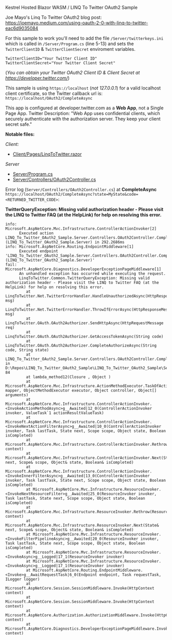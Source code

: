 Kestrel Hosted Blazor WASM / LINQ To Twitter OAuth2 Sample

Joe Mayo's Linq To Twitter OAuth2 blog post: https://joemayo.medium.com/using-oauth-2-0-with-linq-to-twitter-eac6d9035084

For this sample to work you'll need to add the file `/Server/twitterkeys.ini` which is called in `/Server/Program.cs` (line 5-13) and sets the `TwitterClientID` & `TwitterClientSecret` enviroment variables.

    TwitterClientID="Your Twitter Client ID"
    TwitterClientSecret="Your Twitter Client Secret"

(*You can obtain your Twitter OAuth2 Client ID & Client Secret at https://developer.twitter.com/*)

This sample is using `https://localhost` (*not 127.0.0.1*) for a valid localhost client certificate, so the Twitter callback url is: `https://localhost/OAuth2/CompleteAsync`

This app is configured at developer.twitter.com as a **Web App**, not a Single Page App. Twitter Description: "Web App uses confidential clients, which securely authenticate with the authorization server. They keep your client secret safe."

**Notable files:**

*Client:*

 * [Client/Pages/LinqToTwitter.razor](https://github.com/JeepNL/LINQ_To_Twitter_OAuth2_Sample/blob/master/LINQ_To_Twitter_OAuth2_Sample/Client/Pages/Linq2Twitter.razor)

*Server*

 * [Server/Program.cs](https://github.com/JeepNL/LINQ_To_Twitter_OAuth2_Sample/tree/master/LINQ_To_Twitter_OAuth2_Sample/Server/Program.cs)
 * [Server/Controllers/OAuth2Controller.cs](https://github.com/JeepNL/LINQ_To_Twitter_OAuth2_Sample/tree/master/LINQ_To_Twitter_OAuth2_Sample/Server/Controllers/OAuth2Controller.cs)

Error log (`Server/Controllers/OAuth2Controller.cs`) at **CompleteAsync** `https://localhost/OAuth2/CompleteAsync?state=MyState&code=<RETURNED_TWITTER_CODE>`:

**TwitterQueryException: Missing valid authorization header - Please visit the LINQ to Twitter FAQ (at the HelpLink) for help on resolving this error.**

    info: Microsoft.AspNetCore.Mvc.Infrastructure.ControllerActionInvoker[2]
          Executed action LINQ_To_Twitter_OAuth2_Sample.Server.Controllers.OAuth2Controller.CompleteAsync (LINQ_To_Twitter_OAuth2_Sample.Server) in 292.2686ms
    info: Microsoft.AspNetCore.Routing.EndpointMiddleware[1]
          Executed endpoint 'LINQ_To_Twitter_OAuth2_Sample.Server.Controllers.OAuth2Controller.CompleteAsync (LINQ_To_Twitter_OAuth2_Sample.Server)'
    fail: Microsoft.AspNetCore.Diagnostics.DeveloperExceptionPageMiddleware[1]
          An unhandled exception has occurred while executing the request.
          LinqToTwitter.Common.TwitterQueryException: Missing valid authorization header - Please visit the LINQ to Twitter FAQ (at the HelpLink) for help on resolving this error.
             at LinqToTwitter.Net.TwitterErrorHandler.HandleUnauthorizedAsync(HttpResponseMessage msg)
             at LinqToTwitter.Net.TwitterErrorHandler.ThrowIfErrorAsync(HttpResponseMessage msg)
             at LinqToTwitter.OAuth.OAuth2Authorizer.SendHttpAsync(HttpRequestMessage req)
             at LinqToTwitter.OAuth.OAuth2Authorizer.GetAccessTokenAsync(String code)
             at LinqToTwitter.OAuth.OAuth2Authorizer.CompleteAuthorizeAsync(String code, String state)
             at LINQ_To_Twitter_OAuth2_Sample.Server.Controllers.OAuth2Controller.CompleteAsync() in D:\Repos\LINQ_To_Twitter_OAuth2_Sample\LINQ_To_Twitter_OAuth2_Sample\Server\Controllers\OAuth2Controller.cs:line 84
             at lambda_method12(Closure , Object )
             at Microsoft.AspNetCore.Mvc.Infrastructure.ActionMethodExecutor.TaskOfActionResultExecutor.Execute(IActionResultTypeMapper mapper, ObjectMethodExecutor executor, Object controller, Object[] arguments)
             at Microsoft.AspNetCore.Mvc.Infrastructure.ControllerActionInvoker.<InvokeActionMethodAsync>g__Awaited|12_0(ControllerActionInvoker invoker, ValueTask`1 actionResultValueTask)
             at Microsoft.AspNetCore.Mvc.Infrastructure.ControllerActionInvoker.<InvokeNextActionFilterAsync>g__Awaited|10_0(ControllerActionInvoker invoker, Task lastTask, State next, Scope scope, Object state, Boolean isCompleted)
             at Microsoft.AspNetCore.Mvc.Infrastructure.ControllerActionInvoker.Rethrow(ActionExecutedContextSealed context)
             at Microsoft.AspNetCore.Mvc.Infrastructure.ControllerActionInvoker.Next(State& next, Scope& scope, Object& state, Boolean& isCompleted)
             at Microsoft.AspNetCore.Mvc.Infrastructure.ControllerActionInvoker.<InvokeInnerFilterAsync>g__Awaited|13_0(ControllerActionInvoker invoker, Task lastTask, State next, Scope scope, Object state, Boolean isCompleted)
             at Microsoft.AspNetCore.Mvc.Infrastructure.ResourceInvoker.<InvokeNextResourceFilter>g__Awaited|25_0(ResourceInvoker invoker, Task lastTask, State next, Scope scope, Object state, Boolean isCompleted)
             at Microsoft.AspNetCore.Mvc.Infrastructure.ResourceInvoker.Rethrow(ResourceExecutedContextSealed context)
             at Microsoft.AspNetCore.Mvc.Infrastructure.ResourceInvoker.Next(State& next, Scope& scope, Object& state, Boolean& isCompleted)
             at Microsoft.AspNetCore.Mvc.Infrastructure.ResourceInvoker.<InvokeFilterPipelineAsync>g__Awaited|20_0(ResourceInvoker invoker, Task lastTask, State next, Scope scope, Object state, Boolean isCompleted)
             at Microsoft.AspNetCore.Mvc.Infrastructure.ResourceInvoker.<InvokeAsync>g__Logged|17_1(ResourceInvoker invoker)
             at Microsoft.AspNetCore.Mvc.Infrastructure.ResourceInvoker.<InvokeAsync>g__Logged|17_1(ResourceInvoker invoker)
             at Microsoft.AspNetCore.Routing.EndpointMiddleware.<Invoke>g__AwaitRequestTask|6_0(Endpoint endpoint, Task requestTask, ILogger logger)
             at Microsoft.AspNetCore.Session.SessionMiddleware.Invoke(HttpContext context)
             at Microsoft.AspNetCore.Session.SessionMiddleware.Invoke(HttpContext context)
             at Microsoft.AspNetCore.Authorization.AuthorizationMiddleware.Invoke(HttpContext context)
             at Microsoft.AspNetCore.Diagnostics.DeveloperExceptionPageMiddleware.Invoke(HttpContext context)

